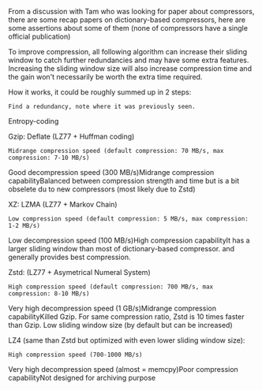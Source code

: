 From a discussion with Tam who was looking for paper about compressors, there are some recap papers on dictionary-based compressors, here are some assertions about some of them (none of compressors have a single official publication)

To improve compression, all following algorithm can increase their sliding window to catch further redundancies and may have some extra features. Increasing the sliding window size will also increase compression time and the gain won't necessarily be worth the extra time required.

How it works, it could be roughly summed up in 2 steps:

    Find a redundancy, note where it was previously seen.

Entropy-coding

Gzip: Deflate (LZ77 + Huffman coding)

    Midrange compression speed (default compression: 70 MB/s, max compression: 7-10 MB/s)

Good decompression speed (300 MB/s)Midrange compression capabilityBalanced between compression strength and time but is a bit obselete du to new compressors (most likely due to Zstd)

XZ: LZMA (LZ77 + Markov Chain)

    Low compression speed (default compression: 5 MB/s, max compression: 1-2 MB/s)

Low decompression speed (100 MB/s)High compression capabilityIt has a larger sliding window than most of dictionary-based compressor. and generally provides best compression.

Zstd: (LZ77 + Asymetrical Numeral System)

    High compression speed (default compression: 700 MB/s, max compression: 8-10 MB/s)

Very high decompression speed (1 GB/s)Midrange compression capabilityKilled Gzip. For same compression ratio, Zstd is 10 times faster than Gzip. Low sliding window size (by default but can be increased)

LZ4 (same than Zstd but optimized with even lower sliding window size): 

    High compression speed (700-1000 MB/s)

Very high decompression speed (almost = memcpy)Poor compression capabilityNot designed for archiving purpose